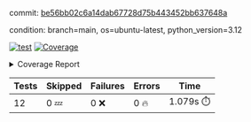 commit: [be56bb02c6a14dab67728d75b443452bb637648a](https://github.com/rcmdnk/inherit-docstring/tree/be56bb02c6a14dab67728d75b443452bb637648a)

condition: branch=main, os=ubuntu-latest, python_version=3.12

[![test](https://github.com/rcmdnk/inherit-docstring/actions/workflows/test.yml/badge.svg)](https://github.com/rcmdnk/inherit-docstring/actions/runs/13646988337)
<a href="https://github.com/rcmdnk/inherit-docstring/blob/be56bb02c6a14dab67728d75b443452bb637648a/README.md"><img alt="Coverage" src="https://img.shields.io/badge/Coverage-100%25-brightgreen.svg" /></a><details><summary>Coverage Report </summary><table><tr><th>File</th><th>Stmts</th><th>Miss</th><th>Cover</th></tr><tbody><tr><td><b>TOTAL</b></td><td><b>114</b></td><td><b>0</b></td><td><b>100%</b></td></tr></tbody></table></details>

| Tests | Skipped | Failures | Errors | Time |
| ----- | ------- | -------- | -------- | ------------------ |
| 12 | 0 :zzz: | 0 :x: | 0 :fire: | 1.079s :stopwatch: |

